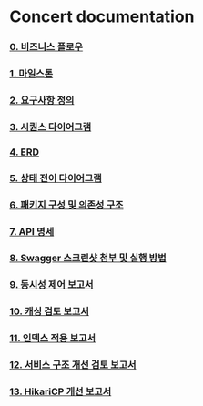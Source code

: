 # Concert documentation

### [0. 비즈니스 플로우](https://github.com/pbg0205/concert/wiki/(00)-%EB%B9%84%EC%A6%88%EB%8B%88%EC%8A%A4-%EC%A0%84%EC%B2%B4-%ED%94%8C%EB%A1%9C%EC%9A%B0)
### [1. 마일스톤](https://github.com/pbg0205/concert/wiki/(01)-%EB%A7%88%EC%9D%BC%EC%8A%A4%ED%86%A4)
### [2. 요구사항 정의](https://github.com/pbg0205/concert/wiki/(02)-%EC%9A%94%EA%B5%AC%EC%82%AC%ED%95%AD-%EC%A0%95%EC%9D%98)
### [3. 시퀀스 다이어그램](https://github.com/pbg0205/concert/wiki/(03)-%EC%8B%9C%ED%80%80%EC%8A%A4-%EB%8B%A4%EC%9D%B4%EC%96%B4%EA%B7%B8%EB%9E%A8)
### [4. ERD](https://github.com/pbg0205/concert/wiki/(04)-ERD)
### [5. 상태 전이 다이어그램](https://github.com/pbg0205/concert/wiki/(05)-%EC%83%81%ED%83%9C-%EC%A0%84%EC%9D%B4-%EB%8B%A4%EC%9D%B4%EC%96%B4%EA%B7%B8%EB%9E%A8)
### [6. 패키지 구성 및 의존성 구조](https://github.com/pbg0205/concert/wiki/(06)-%ED%8C%A8%ED%82%A4%EC%A7%80-%EA%B5%AC%EC%84%B1-%EB%B0%8F-%EC%9D%98%EC%A1%B4%EC%84%B1-%EA%B5%AC%EC%A1%B0)
### [7. API 명세](https://github.com/pbg0205/concert/wiki/(07)-API-%EB%AA%85%EC%84%B8)
### [8. Swagger 스크린샷 첨부 및 실행 방법](https://github.com/pbg0205/concert/wiki/(08)-swagger-%EC%8A%A4%ED%81%AC%EB%A6%B0%EC%83%B7-%EB%B0%8F-%ED%94%84%EB%A1%9C%EC%A0%9D%ED%8A%B8-%EC%8B%A4%ED%96%89-%EB%B0%A9%EB%B2%95)
### [9. 동시성 제어 보고서](https://github.com/pbg0205/concert/wiki/(09)-%EB%8F%99%EC%8B%9C%EC%84%B1-%EC%A0%9C%EC%96%B4-%EB%B3%B4%EA%B3%A0%EC%84%9C)
### [10. 캐싱 검토 보고서](https://github.com/pbg0205/concert/wiki/(10)-%EC%BA%90%EC%8B%9C-%EB%B3%B4%EA%B3%A0%EC%84%9C)
### [11. 인덱스 적용 보고서](https://github.com/pbg0205/concert/wiki/(11)-%EC%9D%B8%EB%8D%B1%EC%8A%A4-%EA%B0%9C%EC%84%A0-%EB%B3%B4%EA%B3%A0%EC%84%9C)
### [12. 서비스 구조 개선 검토 보고서](https://github.com/pbg0205/concert/wiki/(12)-%EA%B2%B0%EC%A0%9C-%ED%94%84%EB%A1%9C%EC%84%B8%EC%8A%A4-%EA%B5%AC%EC%A1%B0-%EA%B0%9C%EC%84%A0-%EB%B3%B4%EA%B3%A0%EC%84%9C)
### [13. HikariCP 개선 보고서](https://github.com/pbg0205/concert/wiki/(12)-%EA%B2%B0%EC%A0%9C-%ED%94%84%EB%A1%9C%EC%84%B8%EC%8A%A4-%EA%B5%AC%EC%A1%B0-%EA%B0%9C%EC%84%A0-%EB%B3%B4%EA%B3%A0%EC%84%9C)

